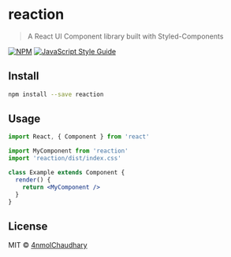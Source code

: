 # reaction

> A React UI Component library built with Styled-Components

[![NPM](https://img.shields.io/npm/v/reaction.svg)](https://www.npmjs.com/package/reaction) [![JavaScript Style Guide](https://img.shields.io/badge/code_style-standard-brightgreen.svg)](https://standardjs.com)

## Install

```bash
npm install --save reaction
```

## Usage

```jsx
import React, { Component } from 'react'

import MyComponent from 'reaction'
import 'reaction/dist/index.css'

class Example extends Component {
  render() {
    return <MyComponent />
  }
}
```

## License

MIT © [4nmolChaudhary](https://github.com/4nmolChaudhary)
